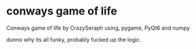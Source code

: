 # <h1>conways game of life</h1>
Conways game of life by CrazySeraph using, pygame, PyQt6 and numpy

dunno why its all funky, probably fucked up the logic.
